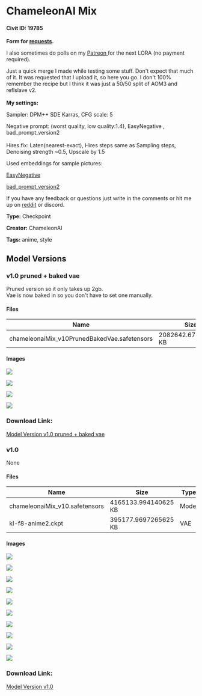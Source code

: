 # ChameleonAI Mix

#### Civit ID: 19785

<p><strong>Form for </strong><a target="_blank" rel="ugc" href="https://forms.gle/dxxZx3sf1jhxYj7XA"><strong>requests</strong></a><strong>.</strong></p><p>I also sometimes do polls on my <a target="_blank" rel="ugc" href="https://www.patreon.com/ChameleonAI">Patreon</a><a target="_blank" rel="ugc" href="https://civitai.com/models/18031/patreon.com/ChameleonAI"> </a>for the next LORA (no payment required).</p><p>Just a quick merge I made while testing some stuff. Don't expect that much of it. It was requested that I upload it, so here you go. I don't 100% remember the recipe but I think it was just a 50/50 split of AOM3 and reflslave v2.<br /><br /><strong>My settings:</strong></p><p>Sampler: DPM++ SDE Karras, CFG scale: 5</p><p>Negative prompt: (worst quality, low quality:1.4), EasyNegative , bad_prompt_version2<br /><br />Hires.fix: Laten(nearest-exact), Hires steps same as Sampling steps, Denoising strength ~0.5, Upscale by 1.5</p><p></p><p>Used embeddings for sample pictures:</p><p><a target="_blank" rel="ugc" href="https://civitai.com/models/7808/easynegative">EasyNegative</a></p><p><a target="_blank" rel="ugc" href="https://huggingface.co/datasets/Nerfgun3/bad_prompt">bad_prompt_version2</a></p><p></p><p>If you have any feedback or questions just write in the comments or hit me up on <a target="_blank" rel="ugc" href="https://www.reddit.com/user/ChameleonAI">reddit</a> or discord.</p>

**Type:** Checkpoint

**Creator:** ChameleonAI

**Tags:** anime, style

## Model Versions

### v1.0 pruned + baked vae

<p>Pruned version so it only takes up 2gb.<br />Vae is now baked in so you don't have to set one manually.</p>

#### Files

| Name | Size | Type | Format | Download Url | AutoV1 | AutoV2 | SHA256 | CRC32 | BLAKE3 |
| --- | --- | --- | --- | --- | --- | --- | --- | --- | --- |
| chameleonaiMix_v10PrunedBakedVae.safetensors | 2082642.677734375 KB | Model | SafeTensor | https://civitai.com/api/download/models/31225 | 23AEA99B | 8BCB7F5C4B | 8BCB7F5C4BEB6A9EEA01833990261B666256907F48C67D9C23AD2E237BA8D5A3 | 2199C605 | 5FE3D642CFB58BA0C106A256BC6475E8BA210D2F98DE62D993405D06272142A3 |

#### Images

<p><img src="https://image.civitai.com/xG1nkqKTMzGDvpLrqFT7WA/0921195f-b7f4-4e13-dff2-d3fc19404000/width=450/355230.jpeg" /></p>

<p><img src="https://image.civitai.com/xG1nkqKTMzGDvpLrqFT7WA/755b1053-1297-47c2-b637-9ee276e9d200/width=450/355229.jpeg" /></p>

<p><img src="https://image.civitai.com/xG1nkqKTMzGDvpLrqFT7WA/890ce016-d550-4843-69fe-8f5090564400/width=450/355228.jpeg" /></p>

<p><img src="https://image.civitai.com/xG1nkqKTMzGDvpLrqFT7WA/ab9109d1-4f51-45ca-109b-ef39c3619a00/width=450/355227.jpeg" /></p>

### Download Link:

[Model Version v1.0 pruned + baked vae](https://civitai.com/api/download/models/31225)

### v1.0

None

#### Files

| Name | Size | Type | Format | Download Url | AutoV1 | AutoV2 | SHA256 | CRC32 | BLAKE3 |
| --- | --- | --- | --- | --- | --- | --- | --- | --- | --- |
| chameleonaiMix_v10.safetensors | 4165133.994140625 KB | Model | SafeTensor | https://civitai.com/api/download/models/23487 | 9CE745E6 | C4955D1B52 | C4955D1B5269CE8D261FE5B03B33E5F22323160A60533298379E118EC41C94FB | F5F49A67 | C43F931D652824F42E74F1965DF27A77F163BF4A3C3EB22D9CCAB33446A67A02 |
| kl-f8-anime2.ckpt | 395177.9697265625 KB | VAE | Other | https://civitai.com/api/download/models/23487?type=VAE&format=Other | 9F45927E | DF3C506E51 | DF3C506E51B7EE1D7B5A6A2BB7142D47D488743C96AA778AFB0F53A2CDC2D38D | CDC8E084 | 1C1C17EC74EB5758F1F85BADDA885C2A2B07B9F0A81B6420AC3ABF2BB06FD2C1 |

#### Images

<p><img src="https://image.civitai.com/xG1nkqKTMzGDvpLrqFT7WA/51cde51f-b15e-4c51-0682-f5e0115c3d00/width=450/254642.jpeg" /></p>

<p><img src="https://image.civitai.com/xG1nkqKTMzGDvpLrqFT7WA/9ab96b09-d1ec-4de1-5307-c70178b68000/width=450/254651.jpeg" /></p>

<p><img src="https://image.civitai.com/xG1nkqKTMzGDvpLrqFT7WA/304a1dd6-13b0-477c-f5e1-d46cc7915b00/width=450/254650.jpeg" /></p>

<p><img src="https://image.civitai.com/xG1nkqKTMzGDvpLrqFT7WA/560b8aa4-ac06-4964-4ea3-5311adcb4b00/width=450/254649.jpeg" /></p>

<p><img src="https://image.civitai.com/xG1nkqKTMzGDvpLrqFT7WA/8db51768-e821-45a0-6a98-fb623e863c00/width=450/254648.jpeg" /></p>

<p><img src="https://image.civitai.com/xG1nkqKTMzGDvpLrqFT7WA/ee233b13-025f-45ed-a4b7-279442c99300/width=450/254647.jpeg" /></p>

<p><img src="https://image.civitai.com/xG1nkqKTMzGDvpLrqFT7WA/7d93f631-45f9-4aa7-e869-03da5c249a00/width=450/254646.jpeg" /></p>

<p><img src="https://image.civitai.com/xG1nkqKTMzGDvpLrqFT7WA/bf6ea1b2-a5b3-4df2-a655-c84dd20d5800/width=450/254645.jpeg" /></p>

<p><img src="https://image.civitai.com/xG1nkqKTMzGDvpLrqFT7WA/48c2c792-e31c-401e-dfd7-282204522200/width=450/254644.jpeg" /></p>

<p><img src="https://image.civitai.com/xG1nkqKTMzGDvpLrqFT7WA/bb01456c-2be2-40cf-eddb-a649a8ebb800/width=450/254643.jpeg" /></p>

### Download Link:

[Model Version v1.0](https://civitai.com/api/download/models/23487)

